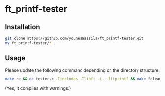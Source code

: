 # ft_printf-tester

## Installation

```sh
git clone https://github.com/younesaassila/ft_printf-tester.git
mv ft_printf-tester/* .
```

## Usage

Please update the following command depending on the directory structure:

```sh
make re && cc tester.c -Iincludes -Ilibft -L. -lftprintf && make fclean && clear && ./a.out
```

(Yes, it compiles with warnings.)

